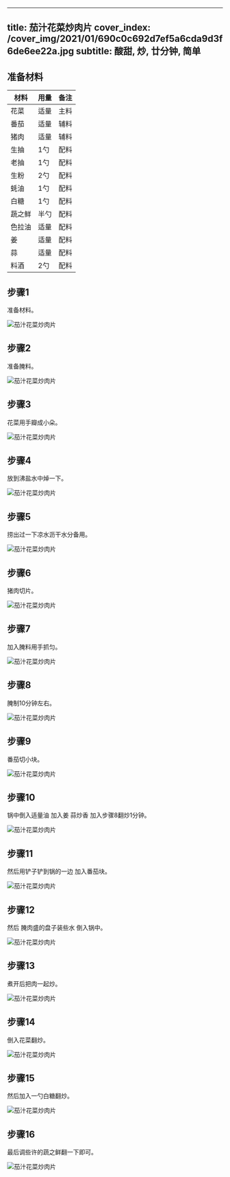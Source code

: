 
---
title: 茄汁花菜炒肉片
cover_index: /cover_img/2021/01/690c0c692d7ef5a6cda9d3f6de6ee22a.jpg
subtitle: 酸甜, 炒, 廿分钟, 简单
---

## 准备材料

| 材料     | 用量 | 备注|
| ------- | ----- | --- |
| 花菜 | 适量| 主料 |
| 番茄 | 适量| 辅料 |
| 猪肉 | 适量| 辅料 |
| 生抽 | 1勺| 配料 |
| 老抽 | 1勺| 配料 |
| 生粉 | 2勺| 配料 |
| 蚝油 | 1勺| 配料 |
| 白糖 | 1勺| 配料 |
| 蔬之鲜 | 半勺| 配料 |
| 色拉油 | 适量| 配料 |
| 姜 | 适量| 配料 |
| 蒜 | 适量| 配料 |
| 料酒 | 2勺| 配料 |

## 步骤1

准备材料。

![茄汁花菜炒肉片](https://i8.meishichina.com/attachment/recipe/201010/201010111513559.JPG?x-oss-process=style/p320) 

## 步骤2

准备腌料。

![茄汁花菜炒肉片](https://i8.meishichina.com/attachment/recipe/201010/201010111517537.JPG?x-oss-process=style/p320) 

## 步骤3

花菜用手瓣成小朵。

![茄汁花菜炒肉片](https://i8.meishichina.com/attachment/recipe/201010/201010111520208.JPG?x-oss-process=style/p320) 

## 步骤4

放到沸盐水中焯一下。

![茄汁花菜炒肉片](https://i8.meishichina.com/attachment/recipe/201010/201010111520408.JPG?x-oss-process=style/p320) 

## 步骤5

捞出过一下凉水沥干水分备用。

![茄汁花菜炒肉片](https://i8.meishichina.com/attachment/recipe/201010/201010111521185.JPG?x-oss-process=style/p320) 

## 步骤6

猪肉切片。

![茄汁花菜炒肉片](https://i8.meishichina.com/attachment/recipe/201010/201010111522302.JPG?x-oss-process=style/p320) 

## 步骤7

加入腌料用手抓匀。

![茄汁花菜炒肉片](https://i8.meishichina.com/attachment/recipe/201010/201010111522519.JPG?x-oss-process=style/p320) 

## 步骤8

腌制10分钟左右。

![茄汁花菜炒肉片](https://i8.meishichina.com/attachment/recipe/201010/201010111523251.JPG?x-oss-process=style/p320) 

## 步骤9

番茄切小块。

![茄汁花菜炒肉片](https://i8.meishichina.com/attachment/recipe/201010/201010111523499.JPG?x-oss-process=style/p320) 

## 步骤10

锅中倒入适量油 加入姜 蒜炒香 加入步骤8翻炒1分钟。

![茄汁花菜炒肉片](https://i8.meishichina.com/attachment/recipe/201010/201010111524277.JPG?x-oss-process=style/p320) 

## 步骤11

然后用铲子铲到锅的一边 加入番茄块。

![茄汁花菜炒肉片](https://i8.meishichina.com/attachment/recipe/201010/201010111525478.JPG?x-oss-process=style/p320) 

## 步骤12

然后 腌肉盛的盘子装些水 倒入锅中。

![茄汁花菜炒肉片](https://i8.meishichina.com/attachment/recipe/201010/201010111526535.JPG?x-oss-process=style/p320) 

## 步骤13

煮开后把肉一起炒。

![茄汁花菜炒肉片](https://i8.meishichina.com/attachment/recipe/201010/201010111529482.JPG?x-oss-process=style/p320) 

## 步骤14

倒入花菜翻炒。

![茄汁花菜炒肉片](https://i8.meishichina.com/attachment/recipe/201010/201010111530107.JPG?x-oss-process=style/p320) 

## 步骤15

然后加入一勺白糖翻炒。

![茄汁花菜炒肉片](https://i8.meishichina.com/attachment/recipe/201010/201010111530318.JPG?x-oss-process=style/p320) 

## 步骤16

最后调些许的蔬之鲜翻一下即可。

![茄汁花菜炒肉片](https://i8.meishichina.com/attachment/recipe/201010/201010111530511.JPG?x-oss-process=style/p320) 

